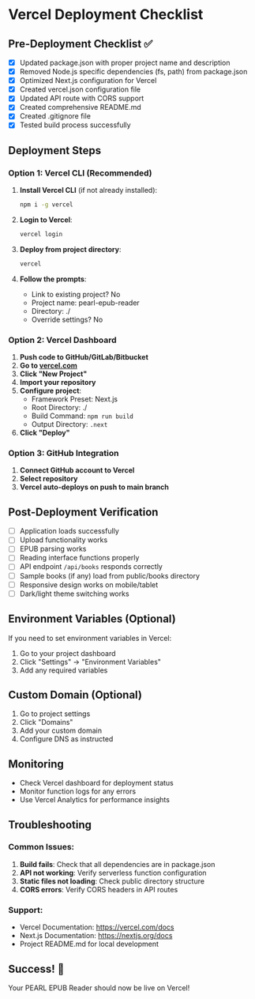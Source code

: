 # Vercel Deployment Checklist

## Pre-Deployment Checklist ✅

- [x] Updated package.json with proper project name and description
- [x] Removed Node.js specific dependencies (fs, path) from package.json
- [x] Optimized Next.js configuration for Vercel
- [x] Created vercel.json configuration file
- [x] Updated API route with CORS support
- [x] Created comprehensive README.md
- [x] Created .gitignore file
- [x] Tested build process successfully

## Deployment Steps

### Option 1: Vercel CLI (Recommended)

1. **Install Vercel CLI** (if not already installed):
   ```bash
   npm i -g vercel
   ```

2. **Login to Vercel**:
   ```bash
   vercel login
   ```

3. **Deploy from project directory**:
   ```bash
   vercel
   ```

4. **Follow the prompts**:
   - Link to existing project? No
   - Project name: pearl-epub-reader
   - Directory: ./
   - Override settings? No

### Option 2: Vercel Dashboard

1. **Push code to GitHub/GitLab/Bitbucket**
2. **Go to [vercel.com](https://vercel.com)**
3. **Click "New Project"**
4. **Import your repository**
5. **Configure project**:
   - Framework Preset: Next.js
   - Root Directory: ./
   - Build Command: `npm run build`
   - Output Directory: `.next`
6. **Click "Deploy"**

### Option 3: GitHub Integration

1. **Connect GitHub account to Vercel**
2. **Select repository**
3. **Vercel auto-deploys on push to main branch**

## Post-Deployment Verification

- [ ] Application loads successfully
- [ ] Upload functionality works
- [ ] EPUB parsing works
- [ ] Reading interface functions properly
- [ ] API endpoint `/api/books` responds correctly
- [ ] Sample books (if any) load from public/books directory
- [ ] Responsive design works on mobile/tablet
- [ ] Dark/light theme switching works

## Environment Variables (Optional)

If you need to set environment variables in Vercel:

1. Go to your project dashboard
2. Click "Settings" → "Environment Variables"
3. Add any required variables

## Custom Domain (Optional)

1. Go to project settings
2. Click "Domains"
3. Add your custom domain
4. Configure DNS as instructed

## Monitoring

- Check Vercel dashboard for deployment status
- Monitor function logs for any errors
- Use Vercel Analytics for performance insights

## Troubleshooting

### Common Issues:

1. **Build fails**: Check that all dependencies are in package.json
2. **API not working**: Verify serverless function configuration
3. **Static files not loading**: Check public directory structure
4. **CORS errors**: Verify CORS headers in API routes

### Support:

- Vercel Documentation: https://vercel.com/docs
- Next.js Documentation: https://nextjs.org/docs
- Project README.md for local development

## Success! 🎉

Your PEARL EPUB Reader should now be live on Vercel!
